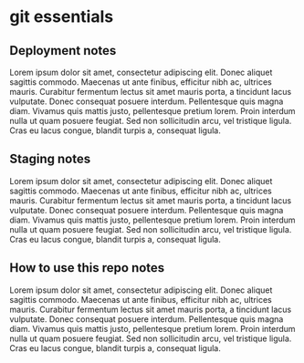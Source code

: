 # git essentials

## Deployment notes
Lorem ipsum dolor sit amet, consectetur adipiscing elit. Donec aliquet sagittis commodo. Maecenas ut ante finibus, efficitur nibh ac, ultrices mauris. Curabitur fermentum lectus sit amet mauris porta, a tincidunt lacus vulputate. Donec consequat posuere interdum. Pellentesque quis magna diam. Vivamus quis mattis justo, pellentesque pretium lorem. Proin interdum nulla ut quam posuere feugiat. Sed non sollicitudin arcu, vel tristique ligula. Cras eu lacus congue, blandit turpis a, consequat ligula.

## Staging notes
Lorem ipsum dolor sit amet, consectetur adipiscing elit. Donec aliquet sagittis commodo. Maecenas ut ante finibus, efficitur nibh ac, ultrices mauris. Curabitur fermentum lectus sit amet mauris porta, a tincidunt lacus vulputate. Donec consequat posuere interdum. Pellentesque quis magna diam. Vivamus quis mattis justo, pellentesque pretium lorem. Proin interdum nulla ut quam posuere feugiat. Sed non sollicitudin arcu, vel tristique ligula. Cras eu lacus congue, blandit turpis a, consequat ligula.

## How to use this repo notes
Lorem ipsum dolor sit amet, consectetur adipiscing elit. Donec aliquet sagittis commodo. Maecenas ut ante finibus, efficitur nibh ac, ultrices mauris. Curabitur fermentum lectus sit amet mauris porta, a tincidunt lacus vulputate. Donec consequat posuere interdum. Pellentesque quis magna diam. Vivamus quis mattis justo, pellentesque pretium lorem. Proin interdum nulla ut quam posuere feugiat. Sed non sollicitudin arcu, vel tristique ligula. Cras eu lacus congue, blandit turpis a, consequat ligula.
